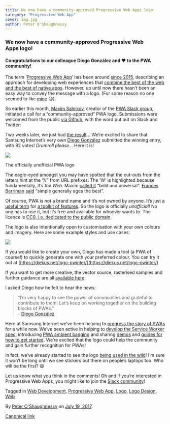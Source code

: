 ```yaml
---
title: We now have a community-approved Progressive Web Apps logo!
category: "Progressive Web App"
cover: img.jpg
author: Peter O'Shaughnessy
---
```


### We now have a community-approved Progressive Web Apps logo!

#### Congratulations to our colleague Diego González and ❤️ to the PWA community!

The term ‘[Progressive Web App](https://samsunginter.net/docs/progressive-web-apps)’ has been around [since 2015](https://medium.com/@slightlylate/progressive-apps-escaping-tabs-without-losing-our-soul-3b93a8561955), describing an approach for developing web experiences that [combine the best of the web and the best of native apps](https://developer.mozilla.org/en-US/Apps/Progressive). However, up until now there hasn’t been an easy way to convey the message with a logo. (For some reason no one seemed to like [mine](https://poshaughnessy.github.io/london-js-beyond-browser-2017/#12) 😉).

So earlier this month, [Maxim Salnikov](https://medium.com/u/2f3d0663191f), creator of the [PWA Slack group](https://bit.ly/join-pwa-slack), initiated a call for a “community-approved” PWA logo. Submissions were welcomed from the public [via Github](https://github.com/webmaxru/progressive-web-apps-logo/issues/3), with the word put out on Slack and Twitter:

Two weeks later, we just had [the result](https://twitter.com/webmaxru/status/887279034064920576)… We’re excited to share that Samsung Internet’s very own [Diego González](https://medium.com/u/33cea791460a) submitted the winning entry, with 82 votes! _Drumroll please..._ Here it is!

![](https://cdn-images-1.medium.com/max/800/1*U01ubQ9TrE1Zow5pkGHTfw.png)

The officially unofficial PWA logo

The eagle-eyed amongst you may have spotted that the cut-outs from the letters hint at the “//” from URL prefixes. The ‘W’ is highlighted because fundamentally, _it’s the Web_. Maxim [called it](https://github.com/webmaxru/progressive-web-apps-logo/issues/3#issuecomment-316039344) “bold and universal”. [Frances Berriman](https://medium.com/u/ffd9b3451626) [said](https://twitter.com/phae/status/868168623373688834) “simple generally ages the best”.

Of course, PWA is not a brand name and it’s not owned by anyone. It’s just a [useful term](https://fberriman.com/2017/06/26/naming-progressive-web-apps/) for [a toolkit of features](https://medium.com/samsung-internet-dev/progressive-web-apps-are-a-toolkit-not-a-recipe-b2fd68613de5). So the logo is officially _unofficial_! No one has to use it, but it’s free and available for whoever wants to. The licence is [CC0, i.e. dedicated to the public domain](https://creativecommons.org/share-your-work/public-domain/cc0/).

The logo is also intentionally open to customisation with your own colours and imagery. Here are some example styles and use cases:

![](https://cdn-images-1.medium.com/max/800/1*s_uituC-ZGwpouzKwr02Hg.jpeg)

If you would like to create your own, Diego has made a tool (a PWA of course!) to quickly generate one with your preferred colour. You can try it out at [https://diekus.net/logo-pwinter/](https://diekus.net/logo-pwinter/)

If you want to get more creative, the vector source, rasterised samples and further guidance are all [available here](https://github.com/webmaxru/progressive-web-apps-logo/issues/4).

I asked Diego how he felt to hear the news:

> “I’m very happy to see the power of communities and grateful to contribute to them! Let’s keep on working together on the building blocks of PWAs.”  
> \- [Diego González](https://twitter.com/diekus)

Here at Samsung Internet we’ve been helping to [progress the story of PWAs](https://medium.com/samsung-internet-dev/progressing-the-story-of-progressive-web-apps-94d1d79434f8) for a while now. We’ve been active in helping to [develop the Service Worker spec](https://www.smashingmagazine.com/2016/10/whats-the-deal-with-the-samsung-internet-browser/#interview), introducing [PWA ambient badging](https://medium.com/samsung-internet-dev/what-does-it-mean-to-be-an-app-ace43eb6b94d) and sharing [demos](https://github.com/samsunginternet) and [guides for how to get started](https://medium.com/samsung-internet-dev/a-beginners-guide-to-making-progressive-web-apps-beb56224948e). We’re excited that the logo could help the community and gain further recognition for PWAs!

In fact, we’ve already started to see the logo [being used in the wild](http://pwagazette.com/)! I’m sure it won’t be long until we see stickers out there on people’s laptops too. Who will be the first? 😄

Let us know what you think in the comments! Oh and if you’re interested in Progressive Web Apps, you might like to join the [Slack community](https://bit.ly/join-pwa-slack)!

Tagged in [Web Development](https://medium.com/tag/web-development), [Progressive Web App](https://medium.com/tag/progressive-web-app), [Logo](https://medium.com/tag/logo), [Logo Design](https://medium.com/tag/logo-design), [Web](https://medium.com/tag/web)

By [Peter O'Shaughnessy](https://medium.com/@poshaughnessy) on [July 19, 2017](https://medium.com/p/823f212f57c9).

[Canonical link](https://medium.com/@poshaughnessy/we-now-have-a-community-approved-progressive-web-apps-logo-823f212f57c9)
